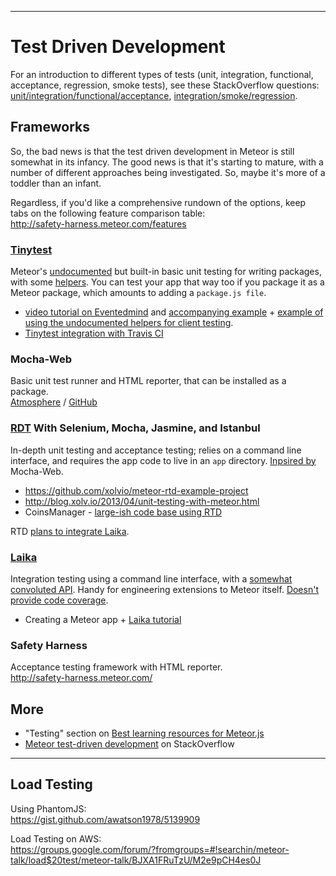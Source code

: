 ------------------------------------------------------------------
# Test Driven Development

For an introduction to different types of tests (unit, integration, functional, acceptance, regression, smoke tests), see these StackOverflow questions: [unit/integration/functional/acceptance](http://stackoverflow.com/questions/4904096/whats-the-difference-between-unit-functional-acceptance-and-integration-test), [integration/smoke/regression](http://stackoverflow.com/questions/520064/what-is-unit-test-integration-test-smoke-test-regression-test?lq=1).

## Frameworks

So, the bad news is that the test driven development in Meteor is still somewhat in its infancy.  The good news is that it's starting to mature, with a number of different approaches being investigated.  So, maybe it's more of a toddler than an infant.   

Regardless, if you'd like a comprehensive rundown of the options, keep tabs on the following feature comparison table:  
http://safety-harness.meteor.com/features

### [Tinytest](https://github.com/meteor/meteor/tree/devel/packages/tinytest)

Meteor's [undocumented](https://www.meteor.com/blog/2013/04/04/meteor-060-brand-new-distribution-system-app-packages-npm-integration) but built-in basic unit testing for writing packages, with some [helpers](https://github.com/meteor/meteor/tree/devel/packages/test-helpers). You can test your app that way too if you package it as a Meteor package, which amounts to adding a `package.js file`.  

* [video tutorial on Eventedmind](https://www.eventedmind.com/tracks/feed-archive/meteor-testing-packages-with-tinytest) and [accompanying example](https://github.com/EventedMind/meteor-file) + [example of using the undocumented helpers for client testing](http://inconsistency.in/post/52547787175/flash-messages-package-and-testing-events-on-meteor). 
* [Tinytest integration with Travis CI](https://github.com/arunoda/travis-ci-meteor-packages)

### Mocha-Web

Basic unit test runner and HTML reporter, that can be installed as a package.  
[Atmosphere](https://atmosphere.meteor.com/package/mocha-web) / [GitHub](https://github.com/mad-eye/meteor-mocha-web)

### [RDT](http://rtd.xolv.io) With Selenium, Mocha, Jasmine, and Istanbul
In-depth unit testing and acceptance testing; relies on a command line interface, and requires the app code to live in an `app` directory. [Inpsired by](http://blog.madeye.io/2013/02/testing-meteor-here-at-madeye-were-big.html?showComment=1364314050448#c7796997551340499047) Mocha-Web.  

* https://github.com/xolvio/meteor-rtd-example-project  
* http://blog.xolv.io/2013/04/unit-testing-with-meteor.html
* CoinsManager - [large-ish code base using RTD](https://github.com/CoinsManager/CoinsManager)

RTD [plans to integrate Laika](https://github.com/xolvio/rtd/issues/63).

### [Laika](http://arunoda.github.io/laika/)
Integration testing using a command line interface, with a [somewhat convoluted API](https://github.com/arunoda/laika/issues/97).  Handy for engineering extensions to Meteor itself.  [Doesn't provide code coverage](https://github.com/xolvio/rtd/issues/22#issuecomment-20442959).

* Creating a Meteor app + [Laika tutorial](http://mherman.org/blog/2014/01/29/meteor-dot-js-in-action-create-an-app-test-with-laika/)

### Safety Harness
Acceptance testing framework with HTML reporter.  
http://safety-harness.meteor.com/

## More

* "Testing" section on [Best learning resources for Meteor.js](http://yauh.de/articles/376/best-learning-resources-for-meteorjs)
* [Meteor test-driven development](http://stackoverflow.com/questions/12987525/meteor-test-driven-development) on StackOverflow

------------------------------------------------------------------
## Load Testing 

Using PhantomJS:  
https://gist.github.com/awatson1978/5139909  

Load Testing on AWS:  
https://groups.google.com/forum/?fromgroups=#!searchin/meteor-talk/load$20test/meteor-talk/BJXA1FRuTzU/M2e9pCH4es0J  
